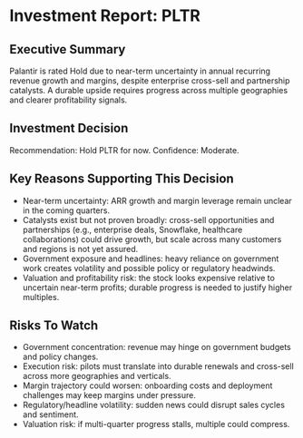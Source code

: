 # Investment Report: PLTR
## Executive Summary
Palantir is rated Hold due to near-term uncertainty in annual recurring revenue growth and margins, despite enterprise cross-sell and partnership catalysts. A durable upside requires progress across multiple geographies and clearer profitability signals.
## Investment Decision
Recommendation: Hold PLTR for now. Confidence: Moderate.
## Key Reasons Supporting This Decision
- Near-term uncertainty: ARR growth and margin leverage remain unclear in the coming quarters.
- Catalysts exist but not proven broadly: cross-sell opportunities and partnerships (e.g., enterprise deals, Snowflake, healthcare collaborations) could drive growth, but scale across many customers and regions is not yet assured.
- Government exposure and headlines: heavy reliance on government work creates volatility and possible policy or regulatory headwinds.
- Valuation and profitability risk: the stock looks expensive relative to uncertain near-term profits; durable progress is needed to justify higher multiples.
## Risks To Watch
- Government concentration: revenue may hinge on government budgets and policy changes.
- Execution risk: pilots must translate into durable renewals and cross-sell across more geographies and verticals.
- Margin trajectory could worsen: onboarding costs and deployment challenges may keep margins under pressure.
- Regulatory/headline volatility: sudden news could disrupt sales cycles and sentiment.
- Valuation risk: if multi-quarter progress stalls, multiple could compress.
